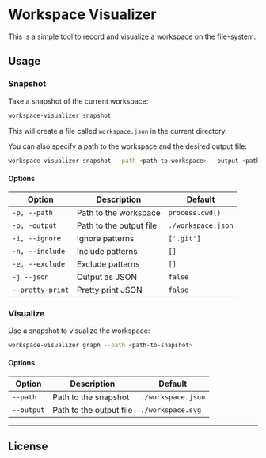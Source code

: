 # Workspace Visualizer

This is a simple tool to record and visualize a workspace on the file-system.

<!-- TODO: Add a screenshot of the visualization -->

<!-- ! Not yet published on npm ! -->
<!--
## Installation

Install the package globally:

```sh
npm install -g workspace-visualizer
```
-->

## Usage

### Snapshot

Take a snapshot of the current workspace:

```sh
workspace-visualizer snapshot
```

This will create a file called `workspace.json` in the current directory.

You can also specify a path to the workspace and the desired output file:

```sh
workspace-visualizer snapshot --path <path-to-workspace> --output <path-to-output>
```

#### Options

| Option           | Description             | Default            |
| ---------------- | ----------------------- | ------------------ |
| `-p, --path`     | Path to the workspace   | `process.cwd()`    |
| `-o, -output`    | Path to the output file | `./workspace.json` |
| `-i, --ignore`   | Ignore patterns         | `['.git']`         |
| `-n, --include`  | Include patterns        | `[]`               |
| `-e, --exclude`  | Exclude patterns        | `[]`               |
| `-j --json`      | Output as JSON          | `false`            |
| `--pretty-print` | Pretty print JSON       | `false`            |


### Visualize

Use a snapshot to visualize the workspace:

```sh
workspace-visualizer graph --path <path-to-snapshot>
```

#### Options

| Option     | Description             | Default            |
| ---------- | ----------------------- | ------------------ |
| `--path`   | Path to the snapshot    | `./workspace.json` |
| `--output` | Path to the output file | `./workspace.svg`  |

---

## License

